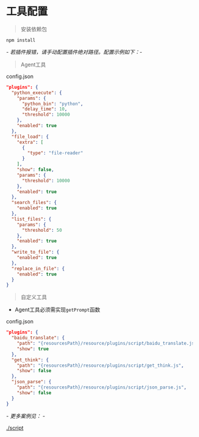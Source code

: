 # 工具配置

> 安装依赖包

```shell
npm install
```

_- 若插件报错，请手动配置插件绝对路径。配置示例如下：-_

> Agent工具

config.json

```json
"plugins": {
  "python_execute": {
    "params": {
      "python_bin": "python",
      "delay_time": 10,
      "threshold": 10000
    },
    "enabled": true
  },
  "file_load": {
    "extra": [
      {
        "type": "file-reader"
      }
    ],
    "show": false,
    "params": {
      "threshold": 10000
    },
    "enabled": true
  },
  "search_files": {
    "enabled": true
  },
  "list_files": {
    "params": {
      "threshold": 50
    },
    "enabled": true
  },
  "write_to_file": {
    "enabled": true
  },
  "replace_in_file": {
    "enabled": true
  }
}
```

> 自定义工具

* Agent工具必须需实现`getPrompt`函数

config.json

```json
"plugins": {
  "baidu_translate": {
    "path": "{resourcesPath}/resource/plugins/script/baidu_translate.js",
    "show": true
  },
  "get_think": {
    "path": "{resourcesPath}/resource/plugins/script/get_think.js",
    "show": false
  },
  "json_parse": {
    "path": "{resourcesPath}/resource/plugins/script/json_parse.js",
    "show": false
  }
}
```

_- 更多案例见： -_

[./script](script)
